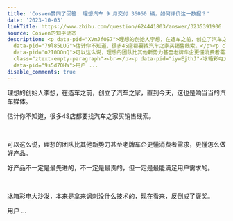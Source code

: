 ```yaml
---
title: 'Cosven赞同了回答: 理想汽车 9 月交付 36060 辆，如何评价这一数据？'
date: '2023-10-03'
linkTitle: https://www.zhihu.com/question/624441803/answer/3235391906
source: Cosven的知乎动态
description: <p data-pid="XVmJfOS7">理想的创始人李想，在造车之前，创立了汽车之家，直到今天，这也是响当当的汽车媒体。</p><p
  data-pid="79l85LUG">估计你不知道，很多4S店都要找汽车之家买销售线索。</p><p class="ztext-empty-paragraph"><br></p><p
  data-pid="o2I0DOnQ">可以这么说，理想的团队比其他新势力甚至老牌车企更懂消费者需求，更懂怎么做好产品。</p><p data-pid="O4TgMH8L">好产品不一定是最先进的，不一定是最贵的，但一定是最能满足用户需求的。</p><p
  class="ztext-empty-paragraph"><br></p><p data-pid="iywEjthJ">冰箱彩电大沙发，本来是拿来讽刺没什么技术的，现在看来，反倒成了褒奖。</p><p
  data-pid="9s5d7OHW">用户 ...
disable_comments: true
---
```

<p data-pid="XVmJfOS7">理想的创始人李想，在造车之前，创立了汽车之家，直到今天，这也是响当当的汽车媒体。</p><p data-pid="79l85LUG">估计你不知道，很多4S店都要找汽车之家买销售线索。</p><p class="ztext-empty-paragraph"><br></p><p data-pid="o2I0DOnQ">可以这么说，理想的团队比其他新势力甚至老牌车企更懂消费者需求，更懂怎么做好产品。</p><p data-pid="O4TgMH8L">好产品不一定是最先进的，不一定是最贵的，但一定是最能满足用户需求的。</p><p class="ztext-empty-paragraph"><br></p><p data-pid="iywEjthJ">冰箱彩电大沙发，本来是拿来讽刺没什么技术的，现在看来，反倒成了褒奖。</p><p data-pid="9s5d7OHW">用户 ...